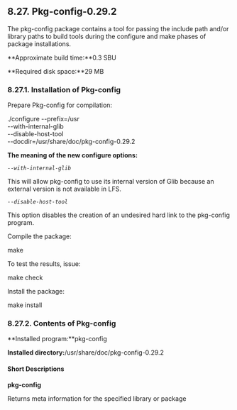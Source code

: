 ## 8.27. Pkg-config-0.29.2

The pkg-config package contains a tool for passing the include path and/or library paths to build tools during the configure and make phases of package installations.

**Approximate build time:**0.3 SBU

**Required disk space:**29 MB

### 8.27.1. Installation of Pkg-config

Prepare Pkg-config for compilation:

./configure --prefix=/usr              \
            --with-internal-glib       \
            --disable-host-tool        \
            --docdir=/usr/share/doc/pkg-config-0.29.2

**The meaning of the new configure options:**

_`--with-internal-glib`_

This will allow pkg-config to use its internal version of Glib because an external version is not available in LFS.

_`--disable-host-tool`_

This option disables the creation of an undesired hard link to the pkg-config program.

Compile the package:

make

To test the results, issue:

make check

Install the package:

make install

### 8.27.2. Contents of Pkg-config

**Installed program:**pkg-config

**Installed directory:**/usr/share/doc/pkg-config-0.29.2

#### Short Descriptions

**pkg-config**

Returns meta information for the specified library or package